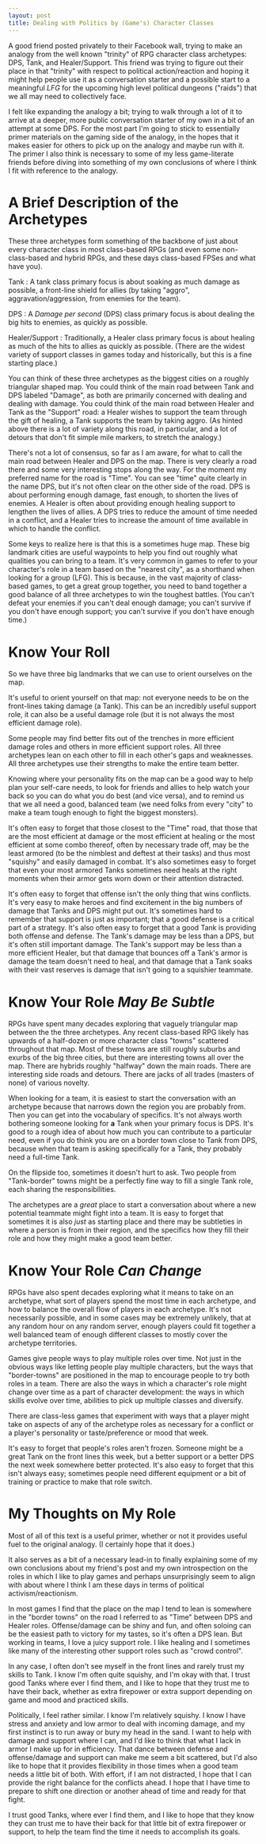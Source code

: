 ```yaml
---
layout: post
title: Dealing with Politics by (Game's) Character Classes
---
```


A good friend posted privately to their Facebook wall, trying to make an analogy
from the well known "trinity" of RPG character class archetypes: DPS, Tank, and
Healer/Support. This friend was trying to figure out their place in that "trinity"
with respect to political action/reaction and hoping it might help people use it
as a conversation starter and a possible start to a meaningful *LFG* for the
upcoming high level political dungeons ("raids") that we all may need to
collectively face.

I felt like expanding the analogy a bit; trying to walk through a lot of it to
arrive at a deeper, more public conversation starter of my own in a bit of an
attempt at some DPS. For the most part I'm going to stick to essentially primer
materials on the gaming side of the analogy, in the hopes that it makes easier
for others to pick up on the analogy and maybe run with it. The primer I also think
is necessary to some of my less game-literate friends before diving into something
of my own conclusions of where I think I fit with reference to the analogy.

# A Brief Description of the Archetypes

These three archetypes form something of the backbone of just about every character
class in most class-based RPGs (and even some non-class-based and hybrid RPGs, and
these days class-based FPSes and what have you).

Tank
: A tank class primary focus is about soaking as much damage as possible, a front-line
  shield for allies (by taking "aggro", aggravation/aggression, from enemies for the team).

DPS
: A *Damage per second* (DPS) class primary focus is about dealing the big hits
  to enemies, as quickly as possible.

Healer/Support
: Traditionally, a Healer class primary focus is about healing as much of the hits
  to allies as quickly as possible. (There are the widest variety of support
  classes in games today and historically, but this is a fine starting place.)

You can think of these three archetypes
as the biggest cities on a roughly triangular shaped map. You could think of the main
road between Tank and DPS labeled "Damage", as both are primarily concerned with dealing
and dealing with damage. You could think of the main road between Healer and Tank as
the "Support" road: a Healer wishes to support the team through the gift of healing,
a Tank supports the team by taking aggro. (As hinted above there is a lot of variety
along this road, in particular, and a lot of detours that don't fit simple mile
markers, to stretch the analogy.)

There's not a lot of consensus, so far as I am aware, for what to call the main road
between Healer and DPS on the map. There is very clearly a road there and some very
interesting stops along the way. For the moment my preferred name for the road is
"Time". You can see "time" quite clearly in the name DPS, but it's not often clear
on the other side of the road. DPS is about performing enough damage, fast enough,
to shorten the lives of enemies. A Healer is often about providing enough healing
support to lengthen the lives of allies. A DPS tries to reduce the amount of time
needed in a conflict, and a Healer tries to increase the amount of time available
in which to handle the conflict.

Some keys to realize here is that this is a sometimes huge map. These big landmark
cities are useful waypoints to help you find out roughly what qualities you can
bring to a team. It's very common in games to refer to your character's role in
a team based on the "nearest city", as a shorthand when looking for a group (LFG).
This is because, in the vast majority of class-based games, to get a great group
together, you need to band together a good balance of all three archetypes to
win the toughest battles. (You can't defeat your enemies if you can't deal enough
damage; you can't survive if you don't have enough support; you can't survive
if you don't have enough time.)

# Know Your Roll

So we have three big landmarks that we can use to orient ourselves on the map.

It's useful to orient yourself on that map: not
everyone needs to be on the front-lines taking damage (a Tank). This can be
an incredibly useful support role, it can also be a useful damage role (but it
is not always the most efficient damage role).

Some people may find better fits out of the trenches in more efficient damage
roles and others in more efficient support roles. All three archetypes lean
on each other to fill in each other's gaps and weaknesses. All three archetypes
use their strengths to make the entire team better.

Knowing where your personality fits on the map can be a good way
to help plan your self-care needs, to look for friends and allies to help watch
your back so you can do what you do best (and vice versa), and to remind us that
we all need a good, balanced team (we need folks from every "city" to make a
team tough enough to fight the biggest monsters).

It's often easy to forget that those closest to the "Time" road, that those
that are the most efficient at damage or the most efficient at healing or the
most efficient at some combo thereof, often by necessary trade off,
may be the least armored (to be the nimblest and deftest at their tasks)
and thus most "squishy" and easily damaged in combat. It's also
sometimes easy to forget that even your most armored Tanks sometimes need heals
at the right moments when their armor gets worn down or their attention distracted.

It's often easy to forget that offense isn't the only thing that wins conflicts.
It's very easy to make heroes and find excitement in the big numbers of damage
that Tanks and DPS might put out. It's sometimes hard to remember that support
is just as important; that a good defense is a critical part of a strategy. It's
also often easy to forget that a good Tank is providing both offense and defense.
The Tank's damage may be less than a DPS, but it's often still important damage.
The Tank's support may be less than a more efficient Healer, but that damage that
bounces off a Tank's armor is damage the team doesn't need to heal, and that
damage that a Tank soaks with their vast reserves is damage that isn't going to
a squishier teammate.

# Know Your Role *May Be Subtle*

RPGs have spent many decades exploring that vaguely triangular map between the
the three archetypes. Any recent class-based RPG likely has upwards of a half-dozen
or more character class "towns" scattered throughout that map. Most of these towns
are still roughly suburbs and exurbs of the big three cities, but there are
interesting towns all over the map. There are hybrids roughly "halfway" down the
main roads. There are interesting side roads and detours. There are jacks of all
trades (masters of none) of various novelty.

When looking for a team, it is easiest to start the conversation with an archetype
because that narrows down the region you are probably from. Then you can get into
the vocabulary of specifics. It's not always worth bothering someone looking for **a**
Tank when your primary focus is DPS. It's good to a rough idea of about how much
you can contribute to a particular need, even if you do think you are on a border
town close to Tank from DPS, because when that team is asking specifically for a
Tank, they probably need a full-time Tank.

On the flipside too, sometimes it doesn't hurt to ask. Two people from "Tank-border"
towns might be a perfectly fine way to fill a single Tank role, each sharing the
responsibilities.

The archetypes are a *great* place to start a conversation about where a new
potential teammate might fight into a team. It is easy to forget that sometimes
it is also *just* as starting place and there may be subtleties in where a person
is from in their region, and the specifics how they fill their role and how they
might make a good team better.

# Know Your Role *Can Change*

RPGs have also spent decades exploring what it means to take on an archetype,
what sort of players spend the most time in each archetype, and how to balance
the overall flow of players in each archetype. It's not necessarily possible,
and in some cases may be extremely unlikely, that at any random hour on any
random server, enough players could fit together a well balanced team of enough
different classes to mostly cover the archetype territories.

Games give people ways to play multiple roles over time. Not just in the obvious
ways like letting people play multiple characters, but the ways that
"border-towns" are positioned in the map to encourage people to try both roles
in a team. There are also the ways in which a character's role might change over
time as a part of character development: the ways in which skills evolve over time,
abilities to pick up multiple classes and diversify.

There are class-less games that experiment with ways that a player might take
on aspects of any of the archetype roles as necessary for a conflict or a player's
personality or taste/preference or mood that week.

It's easy to forget that people's roles aren't frozen. Someone might be a great
Tank on the front lines this week, but a better support or a better DPS the next
week somewhere better protected. It's also easy to forget that this isn't always
easy; sometimes people need different equipment or a bit of training or practice
to make that role switch.

# My Thoughts on My Role

Most of all of this text is a useful primer, whether or not it provides useful
fuel to the original analogy. (I certainly hope that it does.)

It also serves as a bit of a necessary lead-in to finally explaining some of my
own conclusions about my friend's post and my own introspection on the roles in
which I like to play games and perhaps unsurprisingly seem to align with about
where I think I am these days in terms of political activism/reactionism.

In most games I find that the place on the map I tend to lean is somewhere in
the "border towns" on the road I referred to as "Time" between DPS and Healer
roles. Offense/damage can be shiny and fun, and often soloing can be the easiest
path to victory for my tastes, so it's often a DPS lean. But working in teams,
I love a juicy support role. I like healing and I sometimes like many of the
interesting other support roles such as "crowd control".

In any case, I often don't see myself in the front lines and rarely trust my
skills to Tank. I know I'm often quite squishy, and I'm okay with that. I trust
good Tanks where ever I find them, and I like to hope that they trust me to have
their back, whether as extra firepower or extra support depending on game and mood
and practiced skills.

Politically, I feel rather similar. I know I'm relatively squishy. I know I have
stress and anxiety and low armor to deal with incoming damage, and my first instinct
is to run away or bury my head in the sand. I want to help with damage and support
where I can, and I'd like to think that what I lack in armor I make up for in
efficiency. That dance between defense and offense/damage and support can make me
seem a bit scattered, but I'd also like to hope that it provides flexibility in
those times when a good team needs a little bit of both. With effort, if I am not
distracted, I hope that I can provide the right balance for the conflicts ahead.
I hope that I have time to prepare to shift one direction or another ahead of time
and ready for that fight.

I trust good Tanks, where ever I find them, and I like to hope that they know they
can trust me to have their back for that little bit of extra firepower or support,
to help the team find the time it needs to accomplish its goals.
